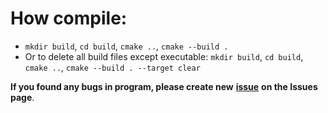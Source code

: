 # How compile:

* `mkdir build`, `cd build`, `cmake ..`, `cmake --build .`
* Or to delete all build files except executable: `mkdir build`, `cd build`, `cmake ..`, `cmake --build . --target clear`

**If you found any bugs in program, please create new** [**issue**](https://github.com/ScriptScorpion/BinEdit/issues/new) **on the Issues page**.
